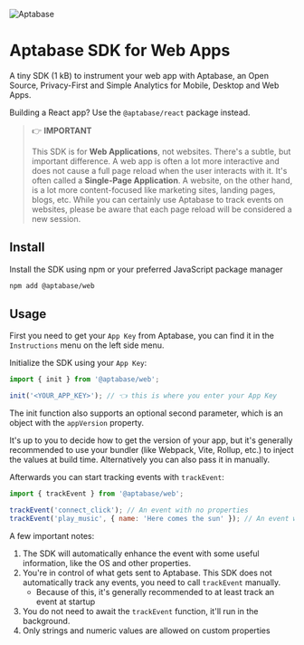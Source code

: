 ![Aptabase](https://aptabase.com/og.png)

# Aptabase SDK for Web Apps

A tiny SDK (1 kB) to instrument your web app with Aptabase, an Open Source, Privacy-First and Simple Analytics for Mobile, Desktop and Web Apps.

Building a React app? Use the `@aptabase/react` package instead.

> 👉 **IMPORTANT**
>
> This SDK is for **Web Applications**, not websites. There's a subtle, but important difference. A web app is often a lot more interactive and does not cause a full page reload when the user interacts with it. It's often called a **Single-Page Application**. A website, on the other hand, is a lot more content-focused like marketing sites, landing pages, blogs, etc. While you can certainly use Aptabase to track events on websites, please be aware that each page reload will be considered a new session.

## Install

Install the SDK using npm or your preferred JavaScript package manager

```bash
npm add @aptabase/web
```

## Usage

First you need to get your `App Key` from Aptabase, you can find it in the `Instructions` menu on the left side menu.

Initialize the SDK using your `App Key`:

```js
import { init } from '@aptabase/web';

init('<YOUR_APP_KEY>'); // 👈 this is where you enter your App Key
```

The init function also supports an optional second parameter, which is an object with the `appVersion` property.

It's up to you to decide how to get the version of your app, but it's generally recommended to use your bundler (like Webpack, Vite, Rollup, etc.) to inject the values at build time. Alternatively you can also pass it in manually.

Afterwards you can start tracking events with `trackEvent`:

```js
import { trackEvent } from '@aptabase/web';

trackEvent('connect_click'); // An event with no properties
trackEvent('play_music', { name: 'Here comes the sun' }); // An event with a custom property
```

A few important notes:

1. The SDK will automatically enhance the event with some useful information, like the OS and other properties.
2. You're in control of what gets sent to Aptabase. This SDK does not automatically track any events, you need to call `trackEvent` manually.
   - Because of this, it's generally recommended to at least track an event at startup
3. You do not need to await the `trackEvent` function, it'll run in the background.
4. Only strings and numeric values are allowed on custom properties
